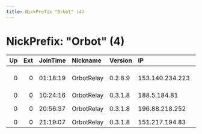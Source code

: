 ```yaml
---
title: NickPrefix "Orbot" (4)
---
```


# NickPrefix: "Orbot" (4)

|   Up |   Ext | JoinTime   | Nickname   | Version   | IP              | AS                             | CC   |   ORp |   Dirp | OS    | Contact   |   eFamMembers |
|-----:|------:|:-----------|:-----------|:----------|:----------------|:-------------------------------|:-----|------:|-------:|:------|:----------|--------------:|
|    0 |     0 | 01:18:19   | OrbotRelay | 0.2.8.9   | 153.140.234.223 | NTT Communications Corporation | jp   |  9001 |      0 | Linux | None      |             1 |
|    0 |     0 | 10:24:16   | OrbotRelay | 0.3.1.8   | 188.5.184.81    | Proximus NV                    | be   |  9001 |      0 | Linux | None      |             1 |
|    0 |     0 | 20:56:37   | OrbotRelay | 0.3.1.8   | 196.88.218.252  | Itissalat Al-MAGHRIB           | ma   |  9001 |      0 | Linux | None      |             1 |
|    0 |     0 | 21:19:07   | OrbotRelay | 0.3.1.8   | 151.217.194.83  | None                           | None |  9001 |      0 | Linux | None      |             1 |
